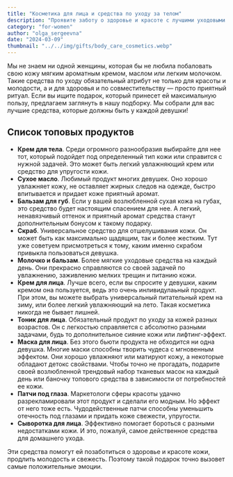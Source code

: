 ```yaml
---
title: "Косметика для лица и средства по уходу за телом"
description: "Проявите заботу о здоровье и красоте с лучшими уходовыми средствами"
category: "for-women"
author: "olga_sergeevna"
date: "2024-03-09"
thumbnail: "../../img/gifts/body_care_cosmetics.webp"
---
```


Мы не знаем ни одной женщины, которая бы не любила побаловать свою кожу мягким ароматным кремом, маслом или легким молочком. Такие средства по уходу обязательный атрибут не только для красоты и молодости, а и для здоровья и по совместительству — просто приятный ритуал. Если вы ищите подарок, который принесет ей максимальную пользу, предлагаем заглянуть в нашу подборку. Мы собрали для вас лучшие средства, которые должны быть у каждой девушки!

## Список топовых продуктов 

- **Крем для тела**. Среди огромного разнообразия выбирайте для нее тот, который подойдет под определенный тип кожи или справится с нужной задачей. Это может быть легкий увлажняющий крем или средство для упругости кожи.
- **Сухое масло**. Любимый продукт многих девушек. Оно хорошо увлажняет кожу, не оставляет жирных следов на одежде, быстро впитывается и придает коже приятный аромат.
- **Бальзам для губ**. Если у вашей возлюбленной сухая кожа на губах, это средство будет настоящим спасением для нее. А легкий, ненавязчивый оттенок и приятный аромат средства станут дополнительным бонусом к такому подарку.
- **Скраб**. Универсальное средство для отшелушивания кожи. Он может быть как максимально щадящим, так и более жестким. Тут уже советуем присмотреться к тому, каким именно скрабом привыкла пользоваться девушка.
- **Молочко и бальзам**. Более мягкие уходовые средства на каждый день. Они прекрасно справляются со своей задачей по увлажнению, заживлению мелких трещин и питанию кожи. 
- **Крем для лица**. Лучше всего, если вы спросите у девушки, каким кремом она пользуется, ведь это очень инливидулаьный продукт. При этом, вы можете выбрать универсальный питательный крем на зиму, или более легкий увлажняющий на лето. Такая косметика никогда не бывает лишней. 
- **Тоник для лица**. Обязательный продукт по уходу за кожей разных возрастов. Он с легкостью справляется с абсолютно разными задачами, будь то дополнительное сияние кожи или лифтинг-эффект. 
- **Маска для лица**. Без этого бьюти продукта не обходится ни одна девушка. Многие маски способны творить чудеса с мгновенным эффектом. Они хорошо увлажняют или матируют кожу, а некоторые обладают детокс свойствами.  Чтобы точно не прогадать, подарите своей возлюбленной трендовый набор тканевых масок на каждый день или баночку топового средства в зависимости от потребностей ее кожи. 
- **Патчи под глаза**. Маркетологи сферы красоты удачно разрекламировали этот продукт и сделали его модным. Но эффект от него тоже есть. Чудодейственные патчи способны уменьшить отечность под глазами и придать коже свежести, упругости.
- **Сыворотка для лица**. Эффективно помогает бороться с разными недостатками кожи. И это, пожалуй, самое действенное средства для домашнего ухода. 


Эти средства помогут ей позаботиться о здоровье и красоте кожи, продлить молодость и свежесть. Поэтому такой подарок точно вызовет самые положительные эмоции. 

